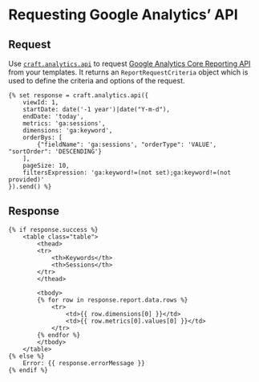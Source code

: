 # Requesting Google Analytics’ API

## Request

Use [`craft.analytics.api`](craft.analytics.api.md) to request [Google Analytics Core Reporting API](https://developers.google.com/analytics/devguides/reporting/core/v4/) from your templates. 
It returns an `ReportRequestCriteria` object which is used to define the criteria and options of the request.
    
    {% set response = craft.analytics.api({
        viewId: 1,
        startDate: date('-1 year')|date("Y-m-d"),
        endDate: 'today',
        metrics: 'ga:sessions',
        dimensions: 'ga:keyword',
        orderBys: [
            {"fieldName": 'ga:sessions', "orderType": 'VALUE', "sortOrder": 'DESCENDING'}
        ],
        pageSize: 10,
        filtersExpression: 'ga:keyword!=(not set);ga:keyword!=(not provided)'
    }).send() %}
    
## Response

	{% if response.success %}
        <table class="table">
            <thead>
            <tr>
                <th>Keywords</th>
                <th>Sessions</th>
            </tr>
            </thead>

            <tbody>
			{% for row in response.report.data.rows %}
                <tr>
                    <td>{{ row.dimensions[0] }}</td>
                    <td>{{ row.metrics[0].values[0] }}</td>
                </tr>
			{% endfor %}
            </tbody>
        </table>
	{% else %}
        Error: {{ response.errorMessage }}
	{% endif %}